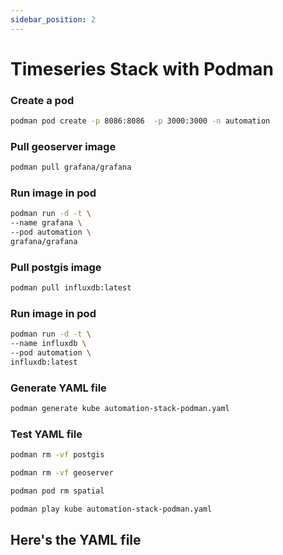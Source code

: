 ```yaml
---
sidebar_position: 2
---
```


# Timeseries Stack with Podman

### Create a pod
``` bash
podman pod create -p 8086:8086  -p 3000:3000 -n automation
```

### Pull geoserver image
``` bash
podman pull grafana/grafana
```

### Run image in pod
``` bash
podman run -d -t \
--name grafana \
--pod automation \
grafana/grafana
```

### Pull postgis image
``` bash
podman pull influxdb:latest
```


### Run image in pod
``` bash
podman run -d -t \
--name influxdb \
--pod automation \
influxdb:latest
```

### Generate YAML file
``` bash
podman generate kube automation-stack-podman.yaml
```

### Test YAML file
``` bash
podman rm -vf postgis
```
``` bash
podman rm -vf geoserver
```
``` bash
podman pod rm spatial
```
``` bash
podman play kube automation-stack-podman.yaml
```

## Here's the YAML file
``` yaml



```